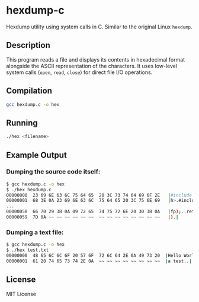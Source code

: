 # hexdump-c
Hexdump utility using system calls in C. Similar to the original Linux `hexdump`.
## Description
This program reads a file and displays its contents in hexadecimal format alongside the ASCII representation of the characters.
It uses low-level system calls (`open`, `read`, `close`) for direct file I/O operations.
## Compilation
```bash
gcc hexdump.c -o hex
```
## Running
```bash
./hex <filename>
```
## Example Output
### Dumping the source code itself:
```bash
$ gcc hexdump.c -o hex
$ ./hex hexdump.c
00000000  23 69 6E 63 6C 75 64 65  20 3C 73 74 64 69 6F 2E   |#include <stdio.|
00000001  68 3E 0A 23 69 6E 63 6C  75 64 65 20 3C 75 6E 69   |h>.#include <uni|
...
00000058  66 70 29 3B 0A 09 72 65  74 75 72 6E 20 30 3B 0A   |fp);..return 0;.|
00000059  7D 0A ~~ ~~ ~~ ~~ ~~ ~~  ~~ ~~ ~~ ~~ ~~ ~~ ~~ ~~   |}.|
```
### Dumping a text file:
```bash
$ gcc hexdump.c -o hex
$ ./hex test.txt
00000000  48 65 6C 6C 6F 20 57 6F  72 6C 64 2E 0A 49 73 20 	|Hello World..Is |
00000001  61 20 74 65 73 74 2E 0A  ~~ ~~ ~~ ~~ ~~ ~~ ~~ ~~ 	|a test..|
```
## License
MIT License

